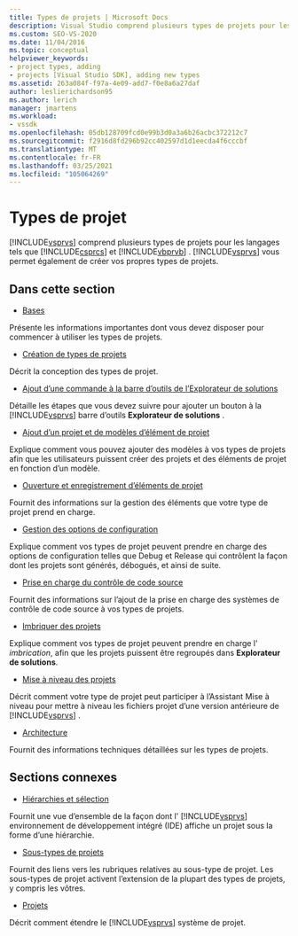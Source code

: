 ```yaml
---
title: Types de projets | Microsoft Docs
description: Visual Studio comprend plusieurs types de projets pour les langages tels que Visual C# et Visual Basic. Visual Studio vous permet également de créer vos propres types de projets.
ms.custom: SEO-VS-2020
ms.date: 11/04/2016
ms.topic: conceptual
helpviewer_keywords:
- project types, adding
- projects [Visual Studio SDK], adding new types
ms.assetid: 263a084f-f97a-4e09-add7-f0e8a6a27daf
author: leslierichardson95
ms.author: lerich
manager: jmartens
ms.workload:
- vssdk
ms.openlocfilehash: 05db128709fcd0e99b3d0a3a6b26acbc372212c7
ms.sourcegitcommit: f2916d8fd296b92cc402597d1d1eecda4f6cccbf
ms.translationtype: MT
ms.contentlocale: fr-FR
ms.lasthandoff: 03/25/2021
ms.locfileid: "105064269"
---
```

# <a name="project-types"></a>Types de projet
[!INCLUDE[vsprvs](../../code-quality/includes/vsprvs_md.md)] comprend plusieurs types de projets pour les langages tels que [!INCLUDE[csprcs](../../data-tools/includes/csprcs_md.md)] et [!INCLUDE[vbprvb](../../code-quality/includes/vbprvb_md.md)] . [!INCLUDE[vsprvs](../../code-quality/includes/vsprvs_md.md)] vous permet également de créer vos propres types de projets.

## <a name="in-this-section"></a>Dans cette section
- [Bases](../../extensibility/internals/project-type-essentials.md)

 Présente les informations importantes dont vous devez disposer pour commencer à utiliser les types de projets.

- [Création de types de projets](../../extensibility/internals/creating-project-types.md)

 Décrit la conception des types de projet.

- [Ajout d’une commande à la barre d’outils de l’Explorateur de solutions](../../extensibility/adding-a-command-to-the-solution-explorer-toolbar.md)

 Détaille les étapes que vous devez suivre pour ajouter un bouton à la [!INCLUDE[vsprvs](../../code-quality/includes/vsprvs_md.md)] barre d’outils **Explorateur de solutions** .

- [Ajout d’un projet et de modèles d’élément de projet](../../extensibility/internals/adding-project-and-project-item-templates.md)

 Explique comment vous pouvez ajouter des modèles à vos types de projets afin que les utilisateurs puissent créer des projets et des éléments de projet en fonction d’un modèle.

- [Ouverture et enregistrement d’éléments de projet](../../extensibility/internals/opening-and-saving-project-items.md)

 Fournit des informations sur la gestion des éléments que votre type de projet prend en charge.

- [Gestion des options de configuration](../../extensibility/internals/managing-configuration-options.md)

 Explique comment vos types de projet peuvent prendre en charge des options de configuration telles que Debug et Release qui contrôlent la façon dont les projets sont générés, débogués, et ainsi de suite.

- [Prise en charge du contrôle de code source](../../extensibility/internals/supporting-source-control.md)

 Fournit des informations sur l’ajout de la prise en charge des systèmes de contrôle de code source à vos types de projets.

- [Imbriquer des projets](../../extensibility/internals/nesting-projects.md)

 Explique comment vos types de projet peuvent prendre en charge l' *imbrication*, afin que les projets puissent être regroupés dans **Explorateur de solutions**.

- [Mise à niveau des projets](../../extensibility/internals/upgrading-projects.md)

 Décrit comment votre type de projet peut participer à l’Assistant Mise à niveau pour mettre à niveau les fichiers projet d’une version antérieure de [!INCLUDE[vsprvs](../../code-quality/includes/vsprvs_md.md)] .

- [Architecture](../../extensibility/internals/project-types-architecture.md)

 Fournit des informations techniques détaillées sur les types de projets.

## <a name="related-sections"></a>Sections connexes
- [Hiérarchies et sélection](../../extensibility/internals/hierarchies-and-selection.md)

 Fournit une vue d’ensemble de la façon dont l' [!INCLUDE[vsprvs](../../code-quality/includes/vsprvs_md.md)] environnement de développement intégré (IDE) affiche un projet sous la forme d’une hiérarchie.

- [Sous-types de projets](../../extensibility/internals/project-subtypes.md)

 Fournit des liens vers les rubriques relatives au sous-type de projet. Les sous-types de projet activent l’extension de la plupart des types de projets, y compris les vôtres.

- [Projets](../../extensibility/internals/projects.md)

 Décrit comment étendre le [!INCLUDE[vsprvs](../../code-quality/includes/vsprvs_md.md)] système de projet.
